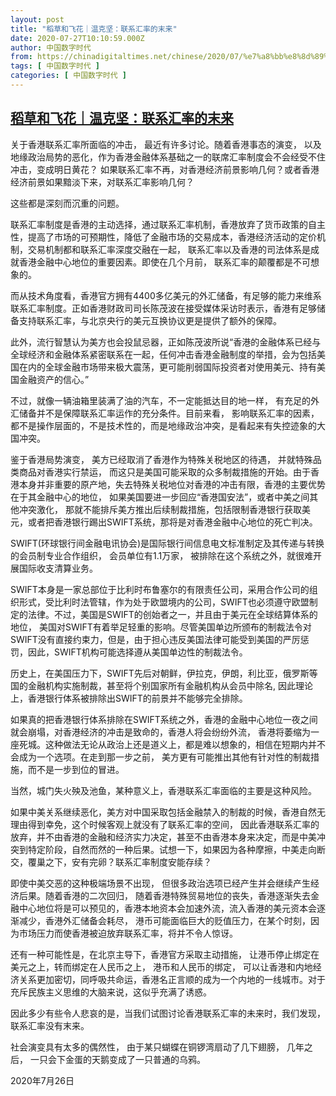 ```yaml
---
layout: post
title: "稻草和飞花｜温克坚：联系汇率的末来"
date: 2020-07-27T10:10:59.000Z
author: 中国数字时代
from: https://chinadigitaltimes.net/chinese/2020/07/%e7%a8%bb%e8%8d%89%e5%92%8c%e9%a3%9e%e8%8a%b1%ef%bd%9c%e6%b8%a9%e5%85%8b%e5%9d%9a%ef%bc%9a%e8%81%94%e7%b3%bb%e6%b1%87%e7%8e%87%e7%9a%84%e6%9c%ab%e6%9d%a5/
tags: [ 中国数字时代 ]
categories: [ 中国数字时代 ]
---
```

<!--1595844659000-->
[稻草和飞花｜温克坚：联系汇率的末来](https://chinadigitaltimes.net/chinese/2020/07/%e7%a8%bb%e8%8d%89%e5%92%8c%e9%a3%9e%e8%8a%b1%ef%bd%9c%e6%b8%a9%e5%85%8b%e5%9d%9a%ef%bc%9a%e8%81%94%e7%b3%bb%e6%b1%87%e7%8e%87%e7%9a%84%e6%9c%ab%e6%9d%a5/)
------

<div>
<p>关于香港联系汇率所面临的冲击， 最近有许多讨论。随着香港事态的演变， 以及地缘政治局势的恶化，作为香港金融体系基础之一的联席汇率制度会不会经受不住冲击，变成明日黄花？ 如果联系汇率不再，对香港经济前景影响几何？或者香港经济前景如果黯淡下来，对联系汇率影响几何？</p><p>这些都是深刻而沉重的问题。</p><p>联系汇率制度是香港的主动选择，通过联系汇率机制，香港放弃了货币政策的自主性，提高了市场的可预期性，降低了金融市场的交易成本，香港经济活动的定价机制，交易机制都和联系汇率深度交融在一起， 联系汇率以及香港的司法体系是成就香港金融中心地位的重要因素。即使在几个月前， 联系汇率的颠覆都是不可想象的。</p><p>而从技术角度看，香港官方拥有4400多亿美元的外汇储备，有足够的能力来维系联系汇率制度。正如香港财政司司长陈茂波在接受媒体采访时表示，香港有足够储备支持联系汇率，与北京央行的美元互换协议更是提供了额外的保障。</p><p>此外，流行智慧认为美方也会投鼠忌器，正如陈茂波所说“香港的金融体系已经与全球经济和金融体系紧密联系在一起，任何冲击香港金融制度的举措，会为包括美国在内的全球金融市场带来极大震荡，更可能削弱国际投资者对使用美元、持有美国金融资产的信心。”</p><p>不过，就像一辆油箱里装满了油的汽车，不一定能抵达目的地一样， 有充足的外汇储备并不是保障联系汇率运作的充分条件。目前来看， 影响联系汇率的因素，都不是操作层面的，不是技术性的，而是地缘政治冲突，是看起来有失控迹象的大国冲突。</p><p>鉴于香港局势演变， 美方已经取消了香港作为特殊关税地区的待遇， 并就特殊品类商品对香港实行禁运， 而这只是美国可能采取的众多制裁措施的开始。由于香港本身并非重要的原产地，失去特殊关税地位对香港的冲击有限，香港的主要优势在于其金融中心的地位， 如果美国要进一步回应“香港国安法”，或者中美之间其他冲突激化， 那就不能排斥美方推出后续制裁措施，包括限制香港银行获取美元，或者把香港银行踢出SWIFT系统，那将是对香港金融中心地位的死亡判决。</p><p>SWIFT(环球银行间金融电讯协会)是国际银行间信息电文标准制定及其传递与转换的会员制专业合作组织， 会员单位有1.1万家， 被排除在这个系统之外，就很难开展国际收支清算业务。</p><p>SWIFT本身是一家总部位于比利时布鲁塞尔的有限责任公司，采用合作公司的组织形式，受比利时法管辖，作为处于欧盟境内的公司，SWIFT也必须遵守欧盟制定的法律。不过，美国是SWIFT的创始者之一，并且由于美元在全球结算体系的地位， 美国对SWIFT有着举足轻重的影响。尽管美国单边所颁布的制裁法令对SWIFT没有直接约束力，但是，由于担心违反美国法律可能受到美国的严厉惩罚，因此，SWIFT机构可能选择遵从美国单边性的制裁法令。</p><p>历史上，在美国压力下，SWIFT先后对朝鲜，伊拉克，伊朗，利比亚，俄罗斯等国的金融机构实施制裁，甚至将个别国家所有金融机构从会员中除名, 因此理论上，香港银行体系被排除出SWIFT的前景并不能够完全排除。</p><p>如果真的把香港银行体系排除在SWIFT系统之外，香港的金融中心地位一夜之间就会崩塌，对香港经济的冲击是致命的，香港人将会纷纷外流， 香港将萎缩为一座死城。这种做法无论从政治上还是道义上，都是难以想象的，相信在短期内并不会成为一个选项。在走到那一步之前， 美方更有可能推出其他有针对性的制裁措施，而不是一步到位的冒进。</p><p>当然，城门失火殃及池鱼，某种意义上，香港联系汇率面临的主要是这种风险。</p><p>如果中美关系继续恶化，美方对中国采取包括金融禁入的制裁的时候，香港自然无理由得到幸免，这个时候客观上就没有了联系汇率的空间， 因此香港联系汇率的放弃，并不由香港的金融和经济实力决定，甚至不由香港本身来决定，而是中美冲突到特定阶段，自然而然的一种后果。试想一下，如果因为各种摩擦，中美走向断交，覆巢之下，安有完卵？联系汇率制度安能存续？</p><p>即使中美交恶的这种极端场景不出现， 但很多政治选项已经产生并会继续产生经济后果。随着香港的二次回归， 随着香港特殊贸易地位的丧失，香港逐渐失去金融中心地位将是可以预见的，香港本地资本会加速外流，流入香港的美元资本会逐渐减少，香港外汇储备会耗尽， 港币可能面临巨大的贬值压力，在某个时刻，因为市场压力而使香港被迫放弃联系汇率，将并不令人惊讶。</p><p>还有一种可能性是，在北京主导下，香港官方采取主动措施， 让港币停止绑定在美元之上，转而绑定在人民币之上， 港币和人民币的绑定， 可以让香港和内地经济关系更加密切，同呼吸共命运，香港名正言顺的成为一个内地的一线城市。对于充斥民族主义思维的大脑来说，这似乎充满了诱惑。</p><p>因此多少有些令人悲哀的是，当我们试图讨论香港联系汇率的未来时，我们发现， 联系汇率没有末来。</p><p>社会演变具有太多的偶然性， 由于某只蝴蝶在铜锣湾扇动了几下翅膀， 几年之后， 一只会下金蛋的天鹅变成了一只普通的乌鸦。</p><p>2020年7月26日</p>
</div>

